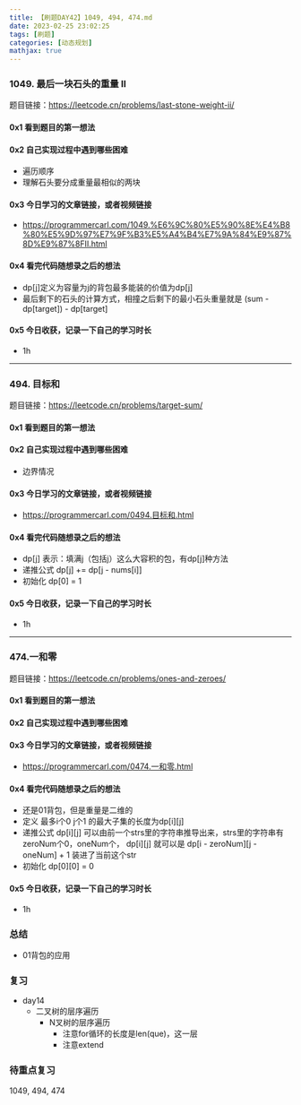 ```yaml
---
title: 【刷题DAY42】1049, 494, 474.md
date: 2023-02-25 23:02:25
tags: [刷题] 
categories: [动态规划]
mathjax: true 
---
```


### 1049. 最后一块石头的重量 II 
题目链接：https://leetcode.cn/problems/last-stone-weight-ii/

#### 0x1 看到题目的第一想法   

#### 0x2 自己实现过程中遇到哪些困难  
- 遍历顺序
- 理解石头要分成重量最相似的两块


#### 0x3 今日学习的文章链接，或者视频链接
- https://programmercarl.com/1049.%E6%9C%80%E5%90%8E%E4%B8%80%E5%9D%97%E7%9F%B3%E5%A4%B4%E7%9A%84%E9%87%8D%E9%87%8FII.html

#### 0x4 看完代码随想录之后的想法
- dp[j]定义为容量为j的背包最多能装的价值为dp[j]
- 最后剩下的石头的计算方式，相撞之后剩下的最小石头重量就是 (sum - dp[target]) - dp[target]


#### 0x5 今日收获，记录一下自己的学习时长
- 1h

---

### 494. 目标和
题目链接：https://leetcode.cn/problems/target-sum/

#### 0x1 看到题目的第一想法   

#### 0x2 自己实现过程中遇到哪些困难  
- 边界情况

#### 0x3 今日学习的文章链接，或者视频链接
- https://programmercarl.com/0494.目标和.html

#### 0x4 看完代码随想录之后的想法
- dp[j] 表示：填满j（包括j）这么大容积的包，有dp[j]种方法
- 递推公式 dp[j] += dp[j - nums[i]]
- 初始化 dp[0] = 1


#### 0x5 今日收获，记录一下自己的学习时长
- 1h

---

### 474.一和零
题目链接：https://leetcode.cn/problems/ones-and-zeroes/

#### 0x1 看到题目的第一想法   

#### 0x2 自己实现过程中遇到哪些困难  

#### 0x3 今日学习的文章链接，或者视频链接
- https://programmercarl.com/0474.一和零.html

#### 0x4 看完代码随想录之后的想法
- 还是01背包，但是重量是二维的
- 定义 最多i个0 j个1 的最大子集的长度为dp[i][j]
- 递推公式 dp[i][j] 可以由前一个strs里的字符串推导出来，strs里的字符串有zeroNum个0，oneNum个， dp[i][j] 就可以是 dp[i - zeroNum][j - oneNum] + 1 装进了当前这个str
- 初始化 dp[0][0] = 0

#### 0x5 今日收获，记录一下自己的学习时长
- 1h


### 总结   
- 01背包的应用

### 复习
- day14 
    - 二叉树的层序遍历
        - N叉树的层序遍历
            - 注意for循环的长度是len(que)，这一层
            - 注意extend
        

### 待重点复习   
1049, 494, 474